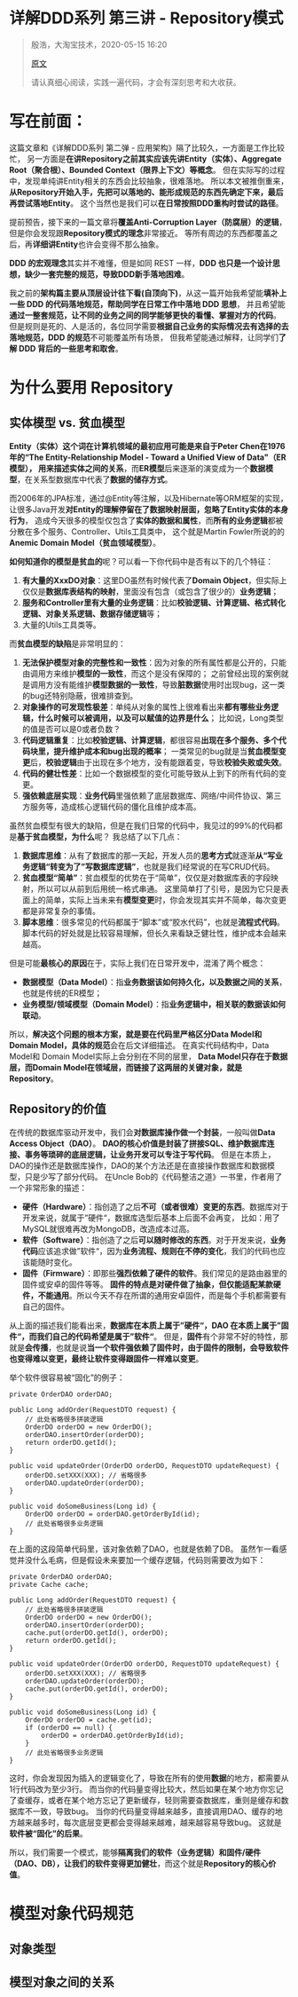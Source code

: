 

详解DDD系列 第三讲 - Repository模式
======
> 殷浩，大淘宝技术，2020-05-15 16:20
>
> [原文](https://mp.weixin.qq.com/s/1bcymUcjCkOdvVygunShmw)
>
> 请认真细心阅读，实践一遍代码，才会有深刻思考和大收获。


# 写在前面：
这篇文章和《详解DDD系列 第二弹 - 应用架构》隔了比较久，一方面是工作比较忙，
另一方面是**在讲Repository之前其实应该先讲Entity（实体）、Aggregate Root（聚合根）、Bounded Context（限界上下文）等概念**。
但在实际写的过程中，发现单纯讲Entity相关的东西会比较抽象，很难落地。
所以本文被推倒重来，**从Repository开始入手，先把可以落地的、能形成规范的东西先确定下来，最后再尝试落地Entity**。
这个当然也是我们可以**在日常按照DDD重构时尝试的路径**。

提前预告，接下来的一篇文章将**覆盖Anti-Corruption Layer（防腐层）的逻辑**，但是你会发现跟**Repository模式的理念**非常接近。
等所有周边的东西都覆盖之后，再**详细讲Entity**也许会变得不那么抽象。

**DDD 的宏观理念**其实并不难懂，但是如同 REST 一样，**DDD 也只是一个设计思想，缺少一套完整的规范，导致DDD新手落地困难**。

我之前的**架构篇主要从顶层设计往下看(自顶向下)**，从这一篇开始我希望能**填补上一些 DDD 的代码落地规范，帮助同学在日常工作中落地 DDD 思想**，
并且希望能**通过一整套规范，让不同的业务之间的同学能够更快的看懂、掌握对方的代码**。
但是规则是死的、人是活的，各位同学需要**根据自己业务的实际情况去有选择的去落地规范，DDD 的规范**不可能覆盖所有场景，
但我希望能通过解释，让同学们**了解 DDD 背后的一些思考和取舍**。

# 为什么要用 Repository

## 实体模型 vs. 贫血模型
**Entity（实体）**这个词在计算机领域的最初应用可能是来自于Peter Chen在1976年的“The Entity-Relationship Model - Toward a Unified View of Data"（ER模型），
用来**描述实体之间的关系**，而**ER模型**后来逐渐的演变成为一个**数据模型**，在关系型数据库中代表了**数据的储存方式**。

而2006年的JPA标准，通过@Entity等注解，以及Hibernate等ORM框架的实现，
让很多Java开发**对Entity的理解停留在了数据映射层面，忽略了Entity实体的本身行为**，
造成今天很多的模型仅包含了**实体的数据和属性**，而**所有的业务逻辑**都被分散在多个服务、Controller、Utils工具类中，
这个就是Martin Fowler所说的的**Anemic Domain Model（贫血领域模型）**。

**如何知道你的模型是贫血的**呢？可以看一下你代码中是否有以下的几个特征：
1. **有大量的XxxDO对象**：这里DO虽然有时候代表了**Domain Object**，但实际上仅仅是**数据库表结构的映射**，里面没有包含（或包含了很少的）**业务逻辑**；
2. **服务和Controller里有大量的业务逻辑**：比如**校验逻辑、计算逻辑、格式转化逻辑、对象关系逻辑、数据存储逻辑**等；
3. 大量的Utils工具类等。

而**贫血模型的缺陷**是非常明显的：
1. **无法保护模型对象的完整性和一致性**：因为对象的所有属性都是公开的，只能由调用方来维护**模型的一致性**，而这个是没有保障的；
   之前曾经出现的案例就是调用方没有能维护**模型数据的一致性**，导致**脏数据**使用时出现bug，这一类的bug还特别隐蔽，很难排查到。
2. **对象操作的可发现性极差**：单纯从对象的属性上很难看出来**都有哪些业务逻辑，什么时候可以被调用，以及可以赋值的边界是什么**；
   比如说，Long类型的值是否可以是0或者负数？
3. **代码逻辑重复**：比如**校验逻辑、计算逻辑**，都很容易**出现在多个服务、多个代码块里，提升维护成本和bug出现的概率**；
   一类常见的bug就是当**贫血模型变更**后，**校验逻辑**由于出现在多个地方，没有能跟着变，导致**校验失败或失效**。
4. **代码的健壮性差**：比如一个数据模型的变化可能导致从上到下的所有代码的变更。
5. **强依赖底层实现**：**业务代码**里强依赖了底层数据库、网络/中间件协议、第三方服务等，造成核心逻辑代码的僵化且维护成本高。

虽然贫血模型有很大的缺陷，但是在我们日常的代码中，我见过的99%的代码都是**基于贫血模型，为什么**呢？
我总结了以下几点：
1. **数据库思维**：从有了数据库的那一天起，开发人员的**思考方式**就逐渐**从“写业务逻辑“转变为了”写数据库逻辑”**，也就是我们经常说的在写CRUD代码。
2. **贫血模型“简单”**：贫血模型的优势在于“简单”，仅仅是对数据库表的字段映射，所以可以从前到后用统一格式串通。
   这里简单打了引号，是因为它只是表面上的简单，实际上当未来有**模型变更**时，你会发现其实并不简单，每次变更都是非常复杂的事情。
3. **脚本思维**：很多常见的代码都属于“脚本”或“胶水代码”，也就是**流程式代码**。
   脚本代码的好处就是比较容易理解，但长久来看缺乏健壮性，维护成本会越来越高。

但是可能**最核心的原因**在于，实际上我们在日常开发中，混淆了两个概念：
* **数据模型（Data Model）**：指**业务数据该如何持久化，以及数据之间的关系**，也就是传统的ER模型；
* **业务模型/领域模型（Domain Model）**：指**业务逻辑中，相关联的数据该如何联动**。

所以，**解决这个问题的根本方案，就是要在代码里严格区分Data Model和Domain Model，具体的规范**会在后文详细描述。
在真实代码结构中，Data Model和 Domain Model实际上会分别在不同的层里，
**Data Model只存在于数据层，而Domain Model在领域层，而链接了这两层的关键对象，就是Repository**。


## Repository的价值
在传统的数据库驱动开发中，我们会**对数据库操作做一个封装**，一般叫做**Data Access Object（DAO）**。
**DAO的核心价值是封装了拼接SQL、维护数据库连接、事务等琐碎的底层逻辑，让业务开发可以专注于写代码**。
但是在本质上，DAO的操作还是数据库操作，DAO的某个方法还是在直接操作数据库和数据模型，只是少写了部分代码。
在Uncle Bob的《代码整洁之道》一书里，作者用了一个非常形象的描述：
* **硬件（Hardware）**：指创造了之后**不可（或者很难）变更的东西**。数据库对于开发来说，就属于”硬件“，数据库选型后基本上后面不会再变，
  比如：用了MySQL就很难再改为MongoDB，改造成本过高。
* **软件（Software）**：指创造了之后**可以随时修改的东西**。对于开发来说，**业务代码**应该追求做”软件“，因为**业务流程、规则在不停的变化**，我们的代码也应该能随时变化。
* **固件（Firmware）**：即那些**强烈依赖了硬件的软件**。我们常见的是路由器里的固件或安卓的固件等等。
  **固件的特点是对硬件做了抽象，但仅能适配某款硬件，不能通用**。所以今天不存在所谓的通用安卓固件，而是每个手机都需要有自己的固件。

从上面的描述我们能看出来，**数据库在本质上属于”硬件“，DAO 在本质上属于”固件“，而我们自己的代码希望是属于”软件“**。
但是，**固件**有个非常不好的特性，那就是**会传播**，也就是说**当一个软件强依赖了固件时，由于固件的限制，会导致软件也变得难以变更，最终让软件变得跟固件一样难以变更**。

举个软件很容易被“固化”的例子：
```
private OrderDAO orderDAO;

public Long addOrder(RequestDTO request) {
    // 此处省略很多拼装逻辑
    OrderDO orderDO = new OrderDO();
    orderDAO.insertOrder(orderDO);
    return orderDO.getId();
}

public void updateOrder(OrderDO orderDO, RequestDTO updateRequest) {
    orderDO.setXXX(XXX); // 省略很多
    orderDAO.updateOrder(orderDO);
}

public void doSomeBusiness(Long id) {
    OrderDO orderDO = orderDAO.getOrderById(id);
    // 此处省略很多业务逻辑
}
```
在上面的这段简单代码里，该对象依赖了DAO，也就是依赖了DB。
虽然乍一看感觉并没什么毛病，但是假设未来要加一个缓存逻辑，代码则需要改为如下：
```
private OrderDAO orderDAO;
private Cache cache;

public Long addOrder(RequestDTO request) {
    // 此处省略很多拼装逻辑
    OrderDO orderDO = new OrderDO();
    orderDAO.insertOrder(orderDO);
    cache.put(orderDO.getId(), orderDO);
    return orderDO.getId();
}

public void updateOrder(OrderDO orderDO, RequestDTO updateRequest) {
    orderDO.setXXX(XXX); // 省略很多
    orderDAO.updateOrder(orderDO);
    cache.put(orderDO.getId(), orderDO);
}

public void doSomeBusiness(Long id) {
    OrderDO orderDO = cache.get(id);
    if (orderDO == null) {
        orderDO = orderDAO.getOrderById(id);
    }
    // 此处省略很多业务逻辑
}
```
这时，你会发现因为插入的逻辑变化了，导致在所有的使用**数据**的地方，都需要从1行代码改为至少3行。
而当你的代码量变得比较大，然后如果在某个地方你忘记了查缓存，或者在某个地方忘记了更新缓存，轻则需要查数据库，重则是缓存和数据库不一致，导致bug。
当你的代码量变得越来越多，直接调用DAO、缓存的地方越来越多时，每次底层变更都会变得越来越难，越来越容易导致bug。
这就是**软件被“固化”的后果**。

所以，我们需要一个模式，能够**隔离我们的软件（业务逻辑）和固件/硬件（DAO、DB），让我们的软件变得更加健壮**，而这个就是**Repository的核心价值**。


# 模型对象代码规范

## 对象类型

## 模型对象之间的关系


